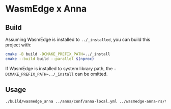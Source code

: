 # WasmEdge x Anna

## Build

Assuming WasmEdge is installed to `../_installed`, you can build this project with:

```sh
cmake -B build -DCMAKE_PREFIX_PATH=../_install
cmake --build build --parallel $(nproc)
```

If WasmEdge is installed to system library path, the `-DCMAKE_PREFIX_PATH=../_install` can be omitted.

## Usage

```sh
./build/wasmedge_anna ../anna/conf/anna-local.yml ../wasmedge-anna-rs/target/wasm32-wasi/debug/demo-app.wasm
```

